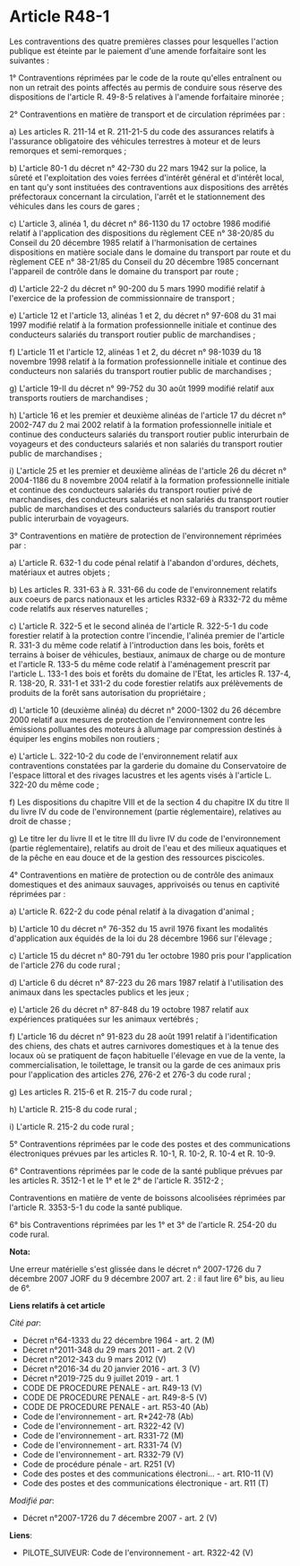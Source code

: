 # Article R48-1

Les contraventions des quatre premières classes pour lesquelles l'action publique est éteinte par le paiement d'une amende
forfaitaire sont les suivantes :

1° Contraventions réprimées par le code de la route qu'elles entraînent ou non un retrait des points affectés au permis de
conduire sous réserve des dispositions de l'article R. 49-8-5 relatives à l'amende forfaitaire minorée ;

2° Contraventions en matière de transport et de circulation réprimées par :

a) Les articles R. 211-14 et R. 211-21-5 du code des assurances relatifs à l'assurance obligatoire des véhicules terrestres à
moteur et de leurs remorques et semi-remorques ;

b) L'article 80-1 du décret n° 42-730 du 22 mars 1942 sur la police, la sûreté et l'exploitation des voies ferrées d'intérêt
général et d'intérêt local, en tant qu'y sont instituées des contraventions aux dispositions des arrêtés préfectoraux
concernant la circulation, l'arrêt et le stationnement des véhicules dans les cours de gares ;

c) L'article 3, alinéa 1, du décret n° 86-1130 du 17 octobre 1986 modifié relatif à l'application des dispositions du
règlement CEE n° 38-20/85 du Conseil du 20 décembre 1985 relatif à l'harmonisation de certaines dispositions en matière
sociale dans le domaine du transport par route et du règlement CEE n° 38-21/85 du Conseil du 20 décembre 1985 concernant
l'appareil de contrôle dans le domaine du transport par route ;

d) L'article 22-2 du décret n° 90-200 du 5 mars 1990 modifié relatif à l'exercice de la profession de commissionnaire de
transport ;

e) L'article 12 et l'article 13, alinéas 1 et 2, du décret n° 97-608 du 31 mai 1997 modifié relatif à la formation
professionnelle initiale et continue des conducteurs salariés du transport routier public de marchandises ;

f) L'article 11 et l'article 12, alinéas 1 et 2, du décret n° 98-1039 du 18 novembre 1998 relatif à la formation
professionnelle initiale et continue des conducteurs non salariés du transport routier public de marchandises ;

g) L'article 19-II du décret n° 99-752 du 30 août 1999 modifié relatif aux transports routiers de marchandises ;

h) L'article 16 et les premier et deuxième alinéas de l'article 17 du décret n° 2002-747 du 2 mai 2002 relatif à la formation
professionnelle initiale et continue des conducteurs salariés du transport routier public interurbain de voyageurs et des
conducteurs salariés et non salariés du transport routier public de marchandises ;

i) L'article 25 et les premier et deuxième alinéas de l'article 26 du décret n° 2004-1186 du 8 novembre 2004 relatif à la
formation professionnelle initiale et continue des conducteurs salariés du transport routier privé de marchandises, des
conducteurs salariés et non salariés du transport routier public de marchandises et des conducteurs salariés du transport
routier public interurbain de voyageurs.

3° Contraventions en matière de protection de l'environnement réprimées par :

a) L'article R. 632-1 du code pénal relatif à l'abandon d'ordures, déchets, matériaux et autres objets ;

b) Les articles R. 331-63 à R. 331-66 du code de l'environnement relatifs aux coeurs de parcs nationaux et les articles
R332-69 à R332-72 du même code relatifs aux réserves naturelles ;

c) L'article R. 322-5 et le second alinéa de l'article R. 322-5-1 du code forestier relatif à la protection contre
l'incendie, l'alinéa premier de l'article R. 331-3 du même code relatif à l'introduction dans les bois, forêts et terrains à
boiser de véhicules, bestiaux, animaux de charge ou de monture et l'article R. 133-5 du même code relatif à l'aménagement
prescrit par l'article L. 133-1 des bois et forêts du domaine de l'Etat, les articles R. 137-4, R. 138-20, R. 331-1 et 331-2
du code forestier relatifs aux prélèvements de produits de la forêt sans autorisation du propriétaire ;

d) L'article 10 (deuxième alinéa) du décret n° 2000-1302 du 26 décembre 2000 relatif aux mesures de protection de
l'environnement contre les émissions polluantes des moteurs à allumage par compression destinés à équiper les engins mobiles
non routiers ;

e) L'article L. 322-10-2 du code de l'environnement relatif aux contraventions constatées par la garderie du domaine du
Conservatoire de l'espace littoral et des rivages lacustres et les agents visés à l'article L. 322-20 du même code ;

f) Les dispositions du chapitre VIII et de la section 4 du chapitre IX du titre II du livre IV du code de l'environnement
(partie réglementaire), relatives au droit de chasse ;

g) Le titre Ier du livre II et le titre III du livre IV du code de l'environnement (partie réglementaire), relatifs au droit
de l'eau et des milieux aquatiques et de la pêche en eau douce et de la gestion des ressources piscicoles.

4° Contraventions en matière de protection ou de contrôle des animaux domestiques et des animaux sauvages, apprivoisés ou
tenus en captivité réprimées par :

a) L'article R. 622-2 du code pénal relatif à la divagation d'animal ;

b) L'article 10 du décret n° 76-352 du 15 avril 1976 fixant les modalités d'application aux équidés de la loi du 28 décembre
1966 sur l'élevage ;

c) L'article 15 du décret n° 80-791 du 1er octobre 1980 pris pour l'application de l'article 276 du code rural ;

d) L'article 6 du décret n° 87-223 du 26 mars 1987 relatif à l'utilisation des animaux dans les spectacles publics et les
jeux ;

e) L'article 26 du décret n° 87-848 du 19 octobre 1987 relatif aux expériences pratiquées sur les animaux vertébrés ;

f) L'article 16 du décret n° 91-823 du 28 août 1991 relatif à l'identification des chiens, des chats et autres carnivores
domestiques et à la tenue des locaux où se pratiquent de façon habituelle l'élevage en vue de la vente, la commercialisation,
le toilettage, le transit ou la garde de ces animaux pris pour l'application des articles 276, 276-2 et 276-3 du code rural ;

g) Les articles R. 215-6 et R. 215-7 du code rural ;

h) L'article R. 215-8 du code rural ;

i) L'article R. 215-2 du code rural ;

5° Contraventions réprimées par le code des postes et des communications électroniques prévues par les articles R. 10-1, R.
10-2, R. 10-4 et R. 10-9.

6° Contraventions réprimées par le code de la santé publique prévues par les articles R. 3512-1 et le 1° et le 2° de
l'article R. 3512-2 ;

Contraventions en matière de vente de boissons alcoolisées réprimées par l'article R. 3353-5-1 du code la santé publique.

6° bis Contraventions réprimées par les 1° et 3° de l'article R. 254-20 du code rural.

**Nota:**

Une erreur matérielle s'est glissée dans le décret n° 2007-1726 du 7 décembre 2007 JORF du 9 décembre 2007 art. 2 : il faut
lire 6° bis, au lieu de 6°.

**Liens relatifs à cet article**

_Cité par_:

  - Décret n°64-1333 du 22 décembre 1964 - art. 2 (M)
  - Décret n°2011-348 du 29 mars 2011 - art. 2 (V)
  - Décret n°2012-343 du 9 mars 2012 (V)
  - Décret n°2016-34 du 20 janvier 2016 - art. 3 (V)
  - Décret n°2019-725 du 9 juillet 2019 - art. 1
  - CODE DE PROCEDURE PENALE - art. R49-13 (V)
  - CODE DE PROCEDURE PENALE - art. R49-8-5 (V)
  - CODE DE PROCEDURE PENALE - art. R53-40 (Ab)
  - Code de l'environnement - art. R*242-78 (Ab)
  - Code de l'environnement - art. R322-42 (V)
  - Code de l'environnement - art. R331-72 (M)
  - Code de l'environnement - art. R331-74 (V)
  - Code de l'environnement - art. R332-79 (V)
  - Code de procédure pénale - art. R251 (V)
  - Code des postes et des communications électroni... - art. R10-11 (V)
  - Code des postes et des communications électronique - art. R11 (T)

_Modifié par_:

  - Décret n°2007-1726 du 7 décembre 2007 - art. 2 (V)

**Liens**:

  - PILOTE_SUIVEUR: Code de l'environnement - art. R322-42 (V)
